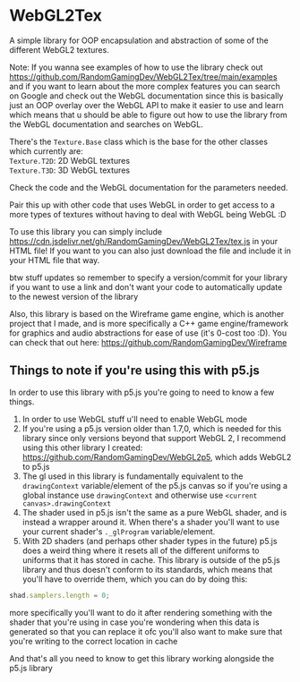 # WebGL2Tex
A simple library for OOP encapsulation and abstraction of some of the different WebGL2 textures.

Note: If you wanna see examples of how to use the library check out https://github.com/RandomGamingDev/WebGL2Tex/tree/main/examples and if you want to learn about the more complex features you can search on Google and check out the WebGL documentation since this is basically just an OOP overlay over the WebGL API to make it easier to use and learn which means that u should be able to figure out how to use the library from the WebGL documentation and searches on WebGL.

There's the `Texture.Base` class which is the base for the other classes which currently are: <br/>
`Texture.T2D`: 2D WebGL textures <br/>
`Texture.T3D`: 3D WebGL textures <br/>

Check the code and the WebGL documentation for the parameters needed.

Pair this up with other code that uses WebGL in order to get access to a more types of textures without having to deal with WebGL being WebGL :D

To use this library you can simply include https://cdn.jsdelivr.net/gh/RandomGamingDev/WebGL2Tex/tex.js in your HTML file! If you want to you can also just download the file and include it in your HTML file that way.

btw stuff updates so remember to specify a version/commit for your library if you want to use a link and don't want your code to automatically update to the newest version of the library

Also, this library is based on the Wireframe game engine, which is another project that I made, and is more specifically a C++ game engine/framework for graphics and audio abstractions for ease of use (it's 0-cost too :D). You can check that out here: https://github.com/RandomGamingDev/Wireframe

## Things to note if you're using this with p5.js
  In order to use this library with p5.js you're going to need to know a few things.
  1. In order to use WebGL stuff u'll need to enable WebGL mode
  2. If you're using a p5.js version older than 1.7,0, which is needed for this library since only versions beyond that support WebGL 2, I recommend using this other library I created: https://github.com/RandomGamingDev/WebGL2p5, which adds WebGL2 to p5.js
  3. The gl used in this library is fundamentally equivalent to the `drawingContext` variable/element of the p5.js canvas so if you're using a global instance use `drawingContext` and otherwise use `<current canvas>.drawingContext`
  4. The shader used in p5.js isn't the same as a pure WebGL shader, and is instead a wrapper around it. When there's a shader you'll want to use your current shader's `._glProgram` variable/element.
  5. With 2D shaders (and perhaps other shader types in the future) p5.js does a weird thing where it resets all of the different uniforms to uniforms that it has stored in cache. This library is outside of the p5.js library and thus doesn't conform to its standards, which means that you'll have to override them, which you can do by doing this:
  ```js
  shad.samplers.length = 0;
  ```
  more specifically you'll want to do it after rendering something with the shader that you're using in case you're wondering when this data is generated so that you can replace it
  ofc you'll also want to make sure that you're writing to the correct location in cache
  
  And that's all you need to know to get this library working alongside the p5.js library
